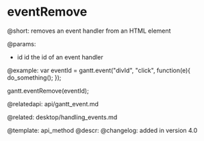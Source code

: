 eventRemove
=============

@short: 
	removes an event handler from an HTML element
	

@params:
- id		id		the id of an event handler

@example:
var eventId = gantt.event("divId", "click", function(e){
		do_something();
});

gantt.eventRemove(eventId);

@relatedapi: api/gantt_event.md

@related: desktop/handling_events.md

@template:	api_method
@descr:
@changelog:
added in version 4.0